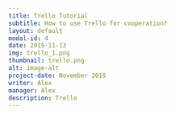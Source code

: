 ```yaml
---
title: Trello Tutorial
subtitle: How to use Trello for cooperation?
layout: default
modal-id: 4
date: 2019-11-13
img: trello_1.png
thumbnail: trello.png
alt: image-alt
project-date: November 2019
writer: Alex
manager: Alex
description: Trello
---
```

